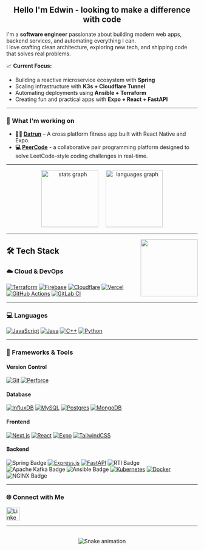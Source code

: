 
<h2 align="center">Hello I'm Edwin - looking to make a difference with code</h2>

I'm a **software engineer** passionate about building modern web apps, backend services, and automating everything I can.  
I love crafting clean architecture, exploring new tech, and shipping code that solves real problems.

📈 **Current Focus:**
- Building a reactive microservice ecosystem with **Spring**
- Scaling infrastructure with **K3s + Cloudflare Tunnel**
- Automating deployments using **Ansible + Terraform**
- Creating fun and practical apps with **Expo + React + FastAPI**

---

### 🚀 What I'm working on

- **🏃‍♂️ [Datrun](https://github.com/prosh2/datrun)** – A cross platform fitness app built with React Native and Expo.
- **💻 [PeerCode](https://github.com/yzhedwin/sh-peercode-app)** - a collaborative pair programming platform designed to solve LeetCode-style coding challenges in real-time.

---

<div align="center">
  <img src="https://github-readme-stats.vercel.app/api?hide_title=false&hide_rank=false&show_icons=true&include_all_commits=true&count_private=true&disable_animations=false&theme=react&locale=en&hide_border=false&custom_title=Stats&username=yzhedwin" height="150" alt="stats graph"  />
  &nbsp; &nbsp;
  <img src="https://github-readme-stats.vercel.app/api/top-langs?locale=en&hide_title=false&layout=compact&card_width=320&langs_count=5&theme=react&hide_border=false&username=yzhedwin" height="150" alt="languages graph" />
</div>

---

<img align="right" src="https://media-exp1.licdn.com/dms/image/C4E03AQGl15fII2P1aQ/profile-displayphoto-shrink_800_800/0/1654678451069?e=1669852800&v=beta&t=_EaU2uMEGQ6bN0yiV8CWuOoY3cVy6A3JQFXMKFvQHxs" height="150" />

## 🛠 Tech Stack
### ☁️ Cloud & DevOps
[![Terraform](https://img.shields.io/badge/Terraform-844FBA?logo=terraform&logoColor=fff)](#)
[![Firebase](https://img.shields.io/badge/Firebase-039BE5?logo=Firebase&logoColor=white)](#)
[![Cloudflare](https://img.shields.io/badge/Cloudflare-F38020?logo=Cloudflare&logoColor=white)](#)
[![Vercel](https://img.shields.io/badge/Vercel-%23000000.svg?logo=vercel&logoColor=white)](#)
[![GitHub Actions](https://img.shields.io/badge/GitHub_Actions-2088FF?logo=github-actions&logoColor=white)](#)
[![GitLab CI](https://img.shields.io/badge/GitLab%20CI-FC6D26?logo=gitlab&logoColor=fff)](#)

---

### 💻 Languages
[![JavaScript](https://img.shields.io/badge/JavaScript-F7DF1E?logo=javascript&logoColor=000)](#)
[![Java](https://img.shields.io/badge/Java-%23ED8B00.svg?logo=openjdk&logoColor=black)](#)
[![C++](https://img.shields.io/badge/C++-%2300599C.svg?logo=c%2B%2B&logoColor=white)](#)
[![Python](https://img.shields.io/badge/Python-3776AB?logo=python&logoColor=fff)](#)

---

### 🧰 Frameworks & Tools

#### Version Control
[![Git](https://img.shields.io/badge/Git-F05032?logo=git&logoColor=fff)](#) 
[![Perforce](https://img.shields.io/badge/Perforce-404040?logo=perforce&logoColor=fff)](#)

#### Database
[![InfluxDB](https://img.shields.io/badge/InfluxDB-22ADF6?logo=influxdb&logoColor=fff)](#)
[![MySQL](https://img.shields.io/badge/MySQL-4479A1?logo=mysql&logoColor=fff)](#)
[![Postgres](https://img.shields.io/badge/Postgres-%23316192.svg?logo=postgresql&logoColor=white)](#)
[![MongoDB](https://img.shields.io/badge/MongoDB-%234ea94b.svg?logo=mongodb&logoColor=white)](#)

#### Frontend
[![Next.js](https://img.shields.io/badge/Next.js-black?logo=next.js&logoColor=white)](#)
[![React](https://img.shields.io/badge/React-%2320232a.svg?logo=react&logoColor=%2361DAFB)](#)
[![Expo](https://img.shields.io/badge/Expo-000020?logo=expo&logoColor=fff)](#)
[![TailwindCSS](https://img.shields.io/badge/Tailwind%20CSS-%2338B2AC.svg?logo=tailwind-css&logoColor=white)](#)

#### Backend
![Spring Badge](https://img.shields.io/badge/Spring-6DB33F?logo=spring&logoColor=fff&style=flat-square)
[![Express.js](https://img.shields.io/badge/Express.js-%23404d59.svg?logo=express&logoColor=%2361DAFB)](#)
[![FastAPI](https://img.shields.io/badge/FastAPI-009485.svg?logo=fastapi&logoColor=white)](#)
<img src="https://img.shields.io/badge/RTI%20DDS-blue?style=plastic" alt="RTI Badge" />
![Apache Kafka Badge](https://img.shields.io/badge/Apache%20Kafka-231F20?logo=apachekafka&logoColor=fff&style=flat-square)
![Ansible Badge](https://img.shields.io/badge/Ansible-E00?logo=ansible&logoColor=fff&style=flat-square)
[![Kubernetes](https://img.shields.io/badge/Kubernetes-326CE5?logo=kubernetes&logoColor=fff)](#)
[![Docker](https://img.shields.io/badge/Docker-2496ED?logo=docker&logoColor=fff)](#)
![NGINX Badge](https://img.shields.io/badge/NGINX-009639?logo=nginx&logoColor=fff&style=flat-square)

---

### 🌐 Connect with Me

<div align="left">
  <a href="https://www.linkedin.com/in/yzhedwin/" target="_blank">
    <img src="https://img.shields.io/static/v1?message=LinkedIn&logo=linkedin&label=&color=0077B5&logoColor=white&style=for-the-badge" height="35" alt="LinkedIn Badge" />
  </a>
</div>

---

<br clear="both" />

<div align="center">
  <img src="https://raw.githubusercontent.com/yzhedwin/yzhedwin/output/snake.svg" alt="Snake animation" />
</div>
